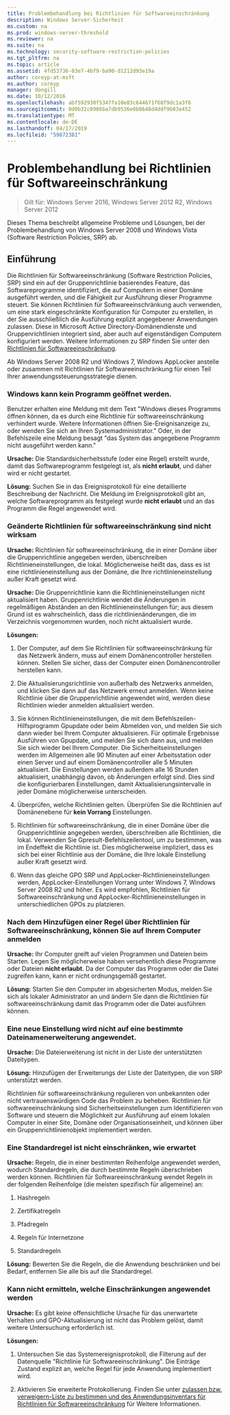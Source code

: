 ```yaml
---
title: Problembehandlung bei Richtlinien für Softwareeinschränkung
description: Windows Server-Sicherheit
ms.custom: na
ms.prod: windows-server-threshold
ms.reviewer: na
ms.suite: na
ms.technology: security-software-restriction-policies
ms.tgt_pltfrm: na
ms.topic: article
ms.assetid: 4fd53736-03e7-4bf9-ba90-d1212d93e19a
author: coreyp-at-msft
ms.author: coreyp
manager: dongill
ms.date: 10/12/2016
ms.openlocfilehash: abf592930f5347fa10e83c644671f68f9dc1a3f6
ms.sourcegitcommit: 0d0b32c8986ba7db9536e0b8648d4ddf9b03e452
ms.translationtype: MT
ms.contentlocale: de-DE
ms.lasthandoff: 04/17/2019
ms.locfileid: "59872381"
---
```

# <a name="troubleshoot-software-restriction-policies"></a>Problembehandlung bei Richtlinien für Softwareeinschränkung

>Gilt für: Windows Server 2016, Windows Server 2012 R2, Windows Server 2012

Dieses Thema beschreibt allgemeine Probleme und Lösungen, bei der Problembehandlung von Windows Server 2008 und Windows Vista (Software Restriction Policies, SRP) ab.

## <a name="introduction"></a>Einführung
Die Richtlinien für Softwareeinschränkung (Software Restriction Policies, SRP) sind ein auf der Gruppenrichtlinie basierendes Feature, das Softwareprogramme identifiziert, die auf Computern in einer Domäne ausgeführt werden, und die Fähigkeit zur Ausführung dieser Programme steuert. Sie können Richtlinien für Softwareeinschränkung auch verwenden, um eine stark eingeschränkte Konfiguration für Computer zu erstellen, in der Sie ausschließlich die Ausführung explizit angegebener Anwendungen zulassen. Diese in Microsoft Active Directory-Domänendienste und Gruppenrichtlinien integriert sind, aber auch auf eigenständigen Computern konfiguriert werden. Weitere Informationen zu SRP finden Sie unter den [Richtlinien für Softwareeinschränkung](software-restriction-policies.md).

Ab Windows Server 2008 R2 und Windows 7, Windows AppLocker anstelle oder zusammen mit Richtlinien für Softwareeinschränkung für einen Teil Ihrer anwendungssteuerungsstrategie dienen.

### <a name="windows-cannot-open-a-program"></a>Windows kann kein Programm geöffnet werden.
Benutzer erhalten eine Meldung mit dem Text "Windows dieses Programms öffnen können, da es durch eine Richtlinie für softwareeinschränkung verhindert wurde. Weitere Informationen öffnen Sie-Ereignisanzeige zu, oder wenden Sie sich an Ihren Systemadministrator." Oder, in der Befehlszeile eine Meldung besagt "das System das angegebene Programm nicht ausgeführt werden kann."

**Ursache:** Die Standardsicherheitsstufe (oder eine Regel) erstellt wurde, damit das Softwareprogramm festgelegt ist, als **nicht erlaubt**, und daher wird er nicht gestartet.

**Lösung:** Suchen Sie in das Ereignisprotokoll für eine detaillierte Beschreibung der Nachricht. Die Meldung im Ereignisprotokoll gibt an, welche Softwareprogramm als festgelegt wurde **nicht erlaubt** und an das Programm die Regel angewendet wird.

### <a name="modified-software-restriction-policies-are-not-taking-effect"></a>Geänderte Richtlinien für softwareeinschränkung sind nicht wirksam
**Ursache:** Richtlinien für softwareeinschränkung, die in einer Domäne über die Gruppenrichtlinie angegeben werden, überschreiben Richtlinieneinstellungen, die lokal. Möglicherweise heißt das, dass es ist eine richtlinieneinstellung aus der Domäne, die Ihre richtlinieneinstellung außer Kraft gesetzt wird.

**Ursache:** Die Gruppenrichtlinie kann die Richtlinieneinstellungen nicht aktualisiert haben. Gruppenrichtlinie wendet die Änderungen in regelmäßigen Abständen an den Richtlinieneinstellungen für; aus diesem Grund ist es wahrscheinlich, dass die richtlinienänderungen, die im Verzeichnis vorgenommen wurden, noch nicht aktualisiert wurde.

**Lösungen:**

1.  Der Computer, auf dem Sie Richtlinien für softwareeinschränkung für das Netzwerk ändern, muss auf einem Domänencontroller herstellen können. Stellen Sie sicher, dass der Computer einen Domänencontroller herstellen kann.

2.  Die Aktualisierungsrichtlinie von außerhalb des Netzwerks anmelden, und klicken Sie dann auf das Netzwerk erneut anmelden. Wenn keine Richtlinie über die Gruppenrichtlinie angewendet wird, werden diese Richtlinien wieder anmelden aktualisiert werden.

3.  Sie können Richtlinieneinstellungen, die mit dem Befehlszeilen-Hilfsprogramm Gpupdate oder beim Abmelden von, und melden Sie sich dann wieder bei Ihrem Computer aktualisieren. Für optimale Ergebnisse Ausführen von Gpupdate, und melden Sie sich dann aus, und melden Sie sich wieder bei Ihrem Computer. Die Sicherheitseinstellungen werden im Allgemeinen alle 90 Minuten auf einer Arbeitsstation oder einen Server und auf einem Domänencontroller alle 5 Minuten aktualisiert. Die Einstellungen werden außerdem alle 16 Stunden aktualisiert, unabhängig davon, ob Änderungen erfolgt sind. Dies sind die konfigurierbaren Einstellungen, damit Aktualisierungsintervalle in jeder Domäne möglicherweise unterscheiden.

4.  Überprüfen, welche Richtlinien gelten. Überprüfen Sie die Richtlinien auf Domänenebene für **kein Vorrang** Einstellungen.

5.  Richtlinien für softwareeinschränkung, die in einer Domäne über die Gruppenrichtlinie angegeben werden, überschreiben alle Richtlinien, die lokal. Verwenden Sie Gpresult-Befehlszeilentool, um zu bestimmen, was im Endeffekt die Richtlinie ist. Dies möglicherweise impliziert, dass es sich bei einer Richtlinie aus der Domäne, die Ihre lokale Einstellung außer Kraft gesetzt wird.

6.  Wenn das gleiche GPO SRP und AppLocker-Richtlinieneinstellungen werden, AppLocker-Einstellungen Vorrang unter Windows 7, Windows Server 2008 R2 und höher. Es wird empfohlen, Richtlinien für Softwareeinschränkung und AppLocker-Richtlinieneinstellungen in unterschiedlichen GPOs zu platzieren.

### <a name="after-adding-a-rule-through-srp-you-cannot-log-on-to-your-computer"></a>Nach dem Hinzufügen einer Regel über Richtlinien für Softwareeinschränkung, können Sie auf Ihrem Computer anmelden
**Ursache:** Ihr Computer greift auf vielen Programmen und Dateien beim Starten. Legen Sie möglicherweise haben versehentlich diese Programme oder Dateien **nicht erlaubt**. Da der Computer das Programm oder die Datei zugreifen kann, kann er nicht ordnungsgemäß gestartet.

**Lösung:** Starten Sie den Computer im abgesicherten Modus, melden Sie sich als lokaler Administrator an und ändern Sie dann die Richtlinien für softwareeinschränkung damit das Programm oder die Datei ausführen können.

### <a name="a-new-policy-setting-is-not-applying-to-a-specific-file-name-extension"></a>Eine neue Einstellung wird nicht auf eine bestimmte Dateinamenerweiterung angewendet.
**Ursache:** Die Dateierweiterung ist nicht in der Liste der unterstützten Dateitypen.

**Lösung:** Hinzufügen der Erweiterungs der Liste der Dateitypen, die von SRP unterstützt werden.

Richtlinien für softwareeinschränkung regulieren von unbekannten oder nicht vertrauenswürdigen Code das Problem zu beheben. Richtlinien für softwareeinschränkung sind Sicherheitseinstellungen zum Identifizieren von Software und steuern die Möglichkeit zur Ausführung auf einem lokalen Computer in einer Site, Domäne oder Organisationseinheit, und können über ein Gruppenrichtlinienobjekt implementiert werden.

### <a name="a-default-rule-is-not-restricting-as-expected"></a>Eine Standardregel ist nicht einschränken, wie erwartet
**Ursache:** Regeln, die in einer bestimmten Reihenfolge angewendet werden, wodurch Standardregeln, die durch bestimmte Regeln überschrieben werden können. Richtlinien für Softwareeinschränkung wendet Regeln in der folgenden Reihenfolge (die meisten spezifisch für allgemeine) an:

1.  Hashregeln

2.  Zertifikatregeln

3.  Pfadregeln

4.  Regeln für Internetzone

5.  Standardregeln

**Lösung:** Bewerten Sie die Regeln, die die Anwendung beschränken und bei Bedarf, entfernen Sie alle bis auf die Standardregel.

### <a name="unable-to-discover-which-restrictions-are-applied"></a>Kann nicht ermitteln, welche Einschränkungen angewendet werden
**Ursache:** Es gibt keine offensichtliche Ursache für das unerwartete Verhalten und GPO-Aktualisierung ist nicht das Problem gelöst, damit weitere Untersuchung erforderlich ist.

**Lösungen:**

1.  Untersuchen Sie das Systemereignisprotokoll, die Filterung auf der Datenquelle "Richtlinie für Softwareeinschränkung". Die Einträge Zustand explizit an, welche Regel für jede Anwendung implementiert wird.

2.  Aktivieren Sie erweiterte Protokollierung. Finden Sie unter [zulassen bzw. verweigern-Liste zu bestimmen und des Anwendungsinventars für Richtlinien für Softwareeinschränkung](software-restriction-policies.md) für Weitere Informationen.


